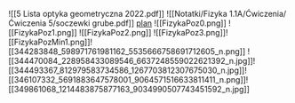 ![[5 Lista optyka geometryczna 2022.pdf]]
![[Notatki/Fizyka 1.1A/Ćwiczenia/Ćwiczenia 5/soczewki grube.pdf]]
[plan](https://knbgis.pwr.edu.pl/kampus/A1.html)
![[FizykaPoz0.png]]
![[FizykaPoz1.png]]
![[FizykaPoz2.png]]
![[FizykaPoz3.png]]![[FizykaPozMin1.png]]![[344283848_598971761981162_5535666758691712605_n.png]]
![[344470084_228958433089546_6637248559022621392_n.jpg]]![[344493367_812979583734586_1267703812307675030_n.jpg]]![[346107332_5691883647578001_9064571516633811411_n.png]]![[349861068_1214483875877163_9034990507743451592_n.jpg]]